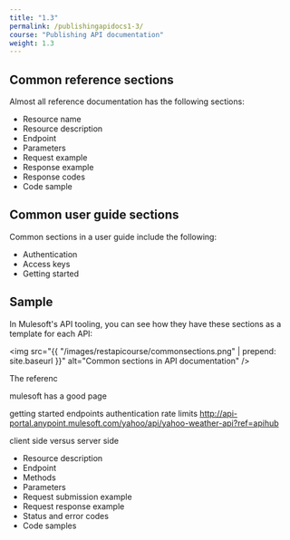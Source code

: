 ```yaml
---
title: "1.3"
permalink: /publishingapidocs1-3/
course: "Publishing API documentation"
weight: 1.3
---
```


## Common reference sections

Almost all reference documentation has the following sections:

* Resource name
* Resource description
* Endpoint 
* Parameters
* Request example
* Response example
* Response codes
* Code sample

## Common user guide sections

Common sections in a user guide include the following:

* Authentication
* Access keys
* Getting started


## Sample

In Mulesoft's API tooling, you can see how they have these sections as a template for each API:

<img src="{{ "/images/restapicourse/commonsections.png" | prepend: site.baseurl }}" alt="Common sections in API documentation" />

The referenc


mulesoft has a good page

getting started
endpoints
authentication
rate limits
http://api-portal.anypoint.mulesoft.com/yahoo/api/yahoo-weather-api?ref=apihub

client side versus server side


* Resource description
* Endpoint
* Methods
* Parameters
* Request submission example
* Request response example
* Status and error codes
* Code samples